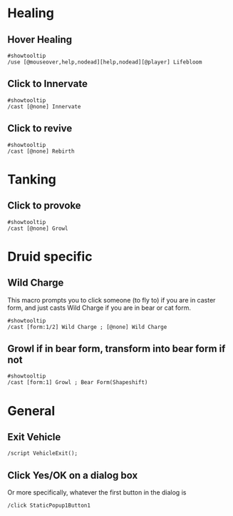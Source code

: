 # Healing

## Hover Healing
~~~
#showtooltip
/use [@mouseover,help,nodead][help,nodead][@player] Lifebloom
~~~

## Click to Innervate
~~~
#showtooltip
/cast [@none] Innervate
~~~

## Click to revive
~~~
#showtooltip
/cast [@none] Rebirth
~~~

# Tanking

## Click to provoke
~~~
#showtooltip
/cast [@none] Growl
~~~

# Druid specific

## Wild Charge
This macro prompts you to click someone (to fly to) if you are in caster form, and just casts Wild Charge if you are in bear or cat form.
~~~
#showtooltip
/cast [form:1/2] Wild Charge ; [@none] Wild Charge
~~~

## Growl if in bear form, transform into bear form if not
~~~
#showtooltip
/cast [form:1] Growl ; Bear Form(Shapeshift)
~~~

# General

## Exit Vehicle
~~~
/script VehicleExit();
~~~

## Click Yes/OK on a dialog box
Or more specifically, whatever the first button in the dialog is
~~~
/click StaticPopup1Button1
~~~

